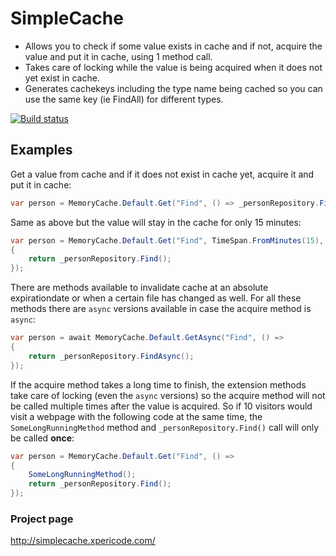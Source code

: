 # SimpleCache #

- Allows you to check if some value exists in cache and if not, acquire the value and put it in cache, using 1 method call.
- Takes care of locking while the value is being acquired when it does not yet exist in cache.
- Generates cachekeys including the type name being cached so you can use the same key (ie FindAll) for different types.

[![Build status](https://ci.appveyor.com/api/projects/status/sv8anhe78ois7n6v)](https://ci.appveyor.com/project/mwijnands/simplecache)

## Examples ##

Get a value from cache and if it does not exist in cache yet, acquire it and put it in cache:

```csharp
var person = MemoryCache.Default.Get("Find", () => _personRepository.Find());
```

Same as above but the value will stay in the cache for only 15 minutes:

```csharp
var person = MemoryCache.Default.Get("Find", TimeSpan.FromMinutes(15), () => 
{
    return _personRepository.Find();
});
```

There are methods available to invalidate cache at an absolute expirationdate or when a certain file has changed as well. For all these methods there are `async` versions available in case the acquire method is `async`:

```csharp
var person = await MemoryCache.Default.GetAsync("Find", () => 
{
    return _personRepository.FindAsync();
});
```

If the acquire method takes a long time to finish, the extension methods take care of locking (even the `async` versions) so the acquire method will not be called multiple times after the value is acquired. So if 10 visitors would visit a webpage with the following code at the same time, the `SomeLongRunningMethod` method and `_personRepository.Find()` call will only be called **once**:

```csharp
var person = MemoryCache.Default.Get("Find", () =>
{
    SomeLongRunningMethod();
    return _personRepository.Find();
});
```

### Project page ###

http://simplecache.xpericode.com/
